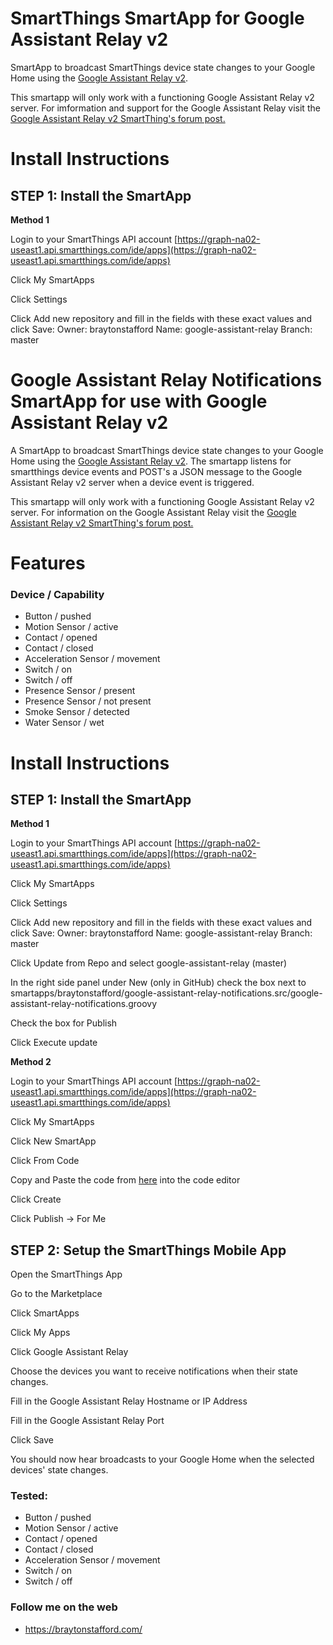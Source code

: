 # SmartThings SmartApp for Google Assistant Relay v2

SmartApp to broadcast SmartThings device state changes to your Google Home using the [Google Assistant Relay v2](https://community.smartthings.com/t/release-google-assistant-relay-v2-0-google-home-audio-notifications).

This smartapp will only work with a functioning Google Assistant Relay v2 server. For imformation and support for the Google Assistant Relay visit the [Google Assistant Relay v2 SmartThing's forum post.](https://community.smartthings.com/t/release-google-assistant-relay-v2-0-google-home-audio-notifications) 

# Install Instructions
## STEP 1: Install the SmartApp
**Method 1**

Login to your SmartThings API account
[https://graph-na02-useast1.api.smartthings.com/ide/apps](https://graph-na02-useast1.api.smartthings.com/ide/apps)

Click My SmartApps

Click Settings

Click Add new repository and fill in the fields with these exact values and click Save:
  Owner: braytonstafford
  Name: google-assistant-relay
  Branch: master

# Google Assistant Relay Notifications SmartApp for use with Google Assistant Relay v2

A SmartApp to broadcast SmartThings device state changes to your Google Home using the [Google Assistant Relay v2](https://community.smartthings.com/t/release-google-assistant-relay-v2-0-google-home-audio-notifications). The smartapp listens for smartthings device events and POST's a JSON message to the Google Assistant Relay v2 server when a device event is triggered.

This smartapp will only work with a functioning Google Assistant Relay v2 server. For information on the Google Assistant Relay visit the [Google Assistant Relay v2 SmartThing's forum post.](https://community.smartthings.com/t/release-google-assistant-relay-v2-0-google-home-audio-notifications) 

# Features
### Device / Capability

* Button / pushed
* Motion Sensor / active
* Contact / opened
* Contact / closed
* Acceleration Sensor / movement
* Switch / on
* Switch / off
* Presence Sensor / present
* Presence Sensor / not present
* Smoke Sensor / detected
* Water Sensor / wet

# Install Instructions
## STEP 1: Install the SmartApp
**Method 1**

Login to your SmartThings API account
[https://graph-na02-useast1.api.smartthings.com/ide/apps](https://graph-na02-useast1.api.smartthings.com/ide/apps)

Click My SmartApps

Click Settings

Click Add new repository and fill in the fields with these exact values and click Save:
  Owner: braytonstafford
  Name: google-assistant-relay
  Branch: master

Click Update from Repo and select google-assistant-relay (master)

In the right side panel under New (only in GitHub) check the box next to smartapps/braytonstafford/google-assistant-relay-notifications.src/google-assistant-relay-notifications.groovy

Check the box for Publish

Click Execute update

**Method 2**

Login to your SmartThings API account
[https://graph-na02-useast1.api.smartthings.com/ide/apps](https://graph-na02-useast1.api.smartthings.com/ide/apps)

Click My SmartApps

Click New SmartApp

Click From Code

Copy and Paste the code from [here](https://raw.githubusercontent.com/braytonstafford/google-assistant-relay/master/smartapps/braytonstafford/google-assistant-relay-notifications.src/google-assistant-relay-notifications.groovy) into the code editor

Click Create

Click Publish -> For Me


## STEP 2: Setup the SmartThings Mobile App
Open the SmartThings App

Go to the Marketplace

Click SmartApps

Click My Apps

Click Google Assistant Relay

Choose the devices you want to receive notifications when their state changes.

Fill in the Google Assistant Relay Hostname or IP Address

Fill in the Google Assistant Relay Port

Click Save

You should now hear broadcasts to your Google Home when the selected devices' state changes.



### Tested:
* Button / pushed
* Motion Sensor / active
* Contact / opened
* Contact / closed
* Acceleration Sensor / movement
* Switch / on
* Switch / off


### Follow me on the web

* https://braytonstafford.com/
